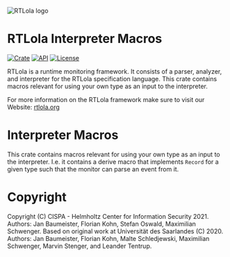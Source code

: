 ![RTLola logo](https://pages.cispa.de/rtlola/assets/img/logos/rtlola-logo-ultrawide-blue.png)
# RTLola Interpreter Macros
[![Crate](https://img.shields.io/crates/v/rtlola-interpreter-macros.svg)](https://crates.io/crates/rtlola-interpreter-macros)
[![API](https://docs.rs/rtlola-interpreter-macros/badge.svg)](https://docs.rs/rtlola-interpreter-macros)
[![License](https://img.shields.io/crates/l/rtlola-interpreter-macros)](https://crates.io/crates/rtlola-interpreter-macros)

RTLola is a runtime monitoring framework.  It consists of a parser, analyzer, and interpreter for the RTLola specification language.
This crate contains macros relevant for using your own type as an input to the interpreter.

For more information on the RTLola framework make sure to visit our Website:
[rtlola.org](https://rtlola.org "RTLola")

# Interpreter Macros
This crate contains macros relevant for using your own type as an input to the interpreter. I.e. it contains a derive macro that implements `Record` for a given type such that the monitor can parse an event from it.

# Copyright

Copyright (C) CISPA - Helmholtz Center for Information Security 2021.  Authors: Jan Baumeister, Florian Kohn, Stefan Oswald, Maximilian Schwenger.
Based on original work at Universität des Saarlandes (C) 2020.  Authors: Jan Baumeister, Florian Kohn, Malte Schledjewski, Maximilian Schwenger, Marvin Stenger, and Leander Tentrup.
